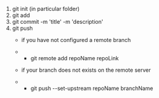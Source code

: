 1. git init (in particular folder)
2. git add <file1path> <file2path> <file3path>
3. git commit -m 'title' -m 'description'
4. git push
    * if you have not configured a remote branch
    * * git remote add repoName repoLink

    * if your branch does not exists on the remote server
    * * git push --set-upstream repoName branchName 
